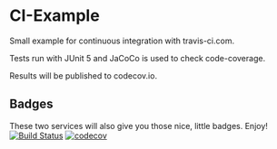 # CI-Example
Small example for continuous integration with travis-ci.com.  

Tests run with JUnit 5 and JaCoCo is used to check code-coverage.  

Results will be published to codecov.io.  

## Badges
These two services will also give you those nice, little badges. Enjoy!  
[![Build Status](https://travis-ci.com/oemel09/CI-Example.svg?branch=master)](https://travis-ci.com/oemel09/CI-Example)
[![codecov](https://codecov.io/gh/oemel09/CI-Example/branch/master/graph/badge.svg)](https://codecov.io/gh/oemel09/CI-Example)
